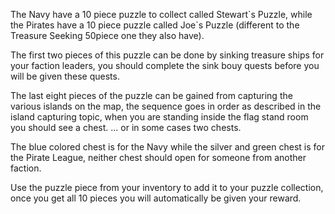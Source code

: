 The Navy have a 10 piece puzzle to collect called Stewart\`s Puzzle, while the Pirates have a 10 piece puzzle called Joe\`s Puzzle (different to the Treasure Seeking 50piece one they also have).

The first two pieces of this puzzle can be done by sinking treasure ships for your faction leaders, you should complete the sink bouy quests before you will be given these quests.

The last eight pieces of the puzzle can be gained from capturing the various islands on the map, the sequence goes in order as described in the island capturing topic, when you are standing inside the flag stand room you should see a chest. ... or in some cases two chests.

The blue colored chest is for the Navy while the silver and green chest is for the Pirate League, neither chest should open for someone from another faction.

Use the puzzle piece from your inventory to add it to your puzzle collection, once you get all 10 pieces you will automatically be given your reward.